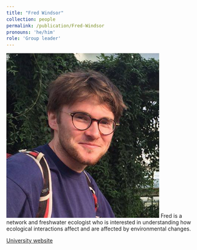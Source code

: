```yaml
---
title: "Fred Windsor"
collection: people
permalink: /publication/Fred-Windsor
pronouns: 'he/him'
role: 'Group leader'
---
```


![](images/FMW_close.png)
Fred is a network and freshwater ecologist who is interested in understanding how ecological interactions affect and are affected by environmental changes.

[University website]((https://profiles.cardiff.ac.uk/staff/windsorfm)https://profiles.cardiff.ac.uk/staff/windsorfm)
